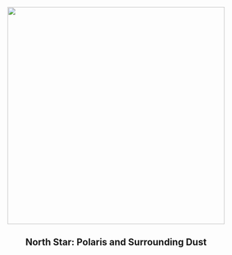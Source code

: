 
<p align="center"><img src="https://apod.nasa.gov/apod/image/2304/PolarisIfn_Zayaz_960.jpg" width="500" height="500"></p>
<h2 align="center"> North Star: Polaris and Surrounding Dust </h2>
